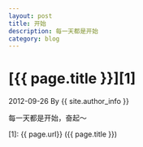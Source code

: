 ```yaml
---
layout: post
title: 开始
description: 每一天都是开始
category: blog
---
```


# [{{ page.title }}][1]
2012-09-26 By {{ site.author_info }}

每一天都是开始，奋起～




[Yonzeo]:    http://beiyuu.com  "Yonzeo"
[1]:    {{ page.url}}  ({{ page.title }})
